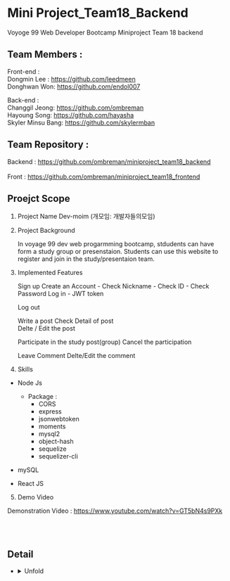 # Mini Project_Team18_Backend
Voyoge 99 Web Developer Bootcamp 
Miniproject Team 18 backend

## Team Members :

 Front-end : </br> Dongmin Lee  :  https://github.com/leedmeen </br>
             Donghwan Won: https://github.com/endol007
 
 Back-end : </br> Changgil Jeong: https://github.com/ombreman </br>
            Hayoung Song: https://github.com/hayasha </br>
            Skyler Minsu Bang: https://github.com/skylermban 
          
## Team Repository :

 Backend : https://github.com/ombreman/miniproject_team18_backend </br>
  </br>
 Front : https://github.com/ombreman/miniproject_team18_frontend
 
## Proejct Scope

 1. Project Name
     Dev-moim (개모임:  개발자들의모임)

 2. Project Background

    In voyage 99 dev web progarmming bootcamp,  stdudents can have form a study group or presenstaion. 
    Students can use this website to register and join in the study/presentaion team. 

 3. Implemented Features

    Sign up
      Create an Account
         - Check Nickname
         - Check ID
         - Check Password 
      Log in
         - JWT token

      Log out 

      Write a post 
      Check Detail of post  
      Delte / Edit the post 

      Participate in the study post(group)
      Cancel the participation
      
      Leave Comment 
      Delte/Edit the comment
 
 
  4. Skills

   - Node Js 
      - Package :  
          -  CORS 
          -  express
          -  jsonwebtoken
          -  moments
          -  mysql2
          -  object-hash
          -  sequelize
          -  sequelizer-cli
   - mySQL
      
   - React JS 

 5. Demo Video

  Demonstration Video : https://www.youtube.com/watch?v=GT5bN4s9PXk
 
 
 
  </details>
  <br
    
  </summary>
    <br>

## Detail
* <details>
  <summary>
   Unfold
  </summary>
    <br>


  </details>
  <br>
